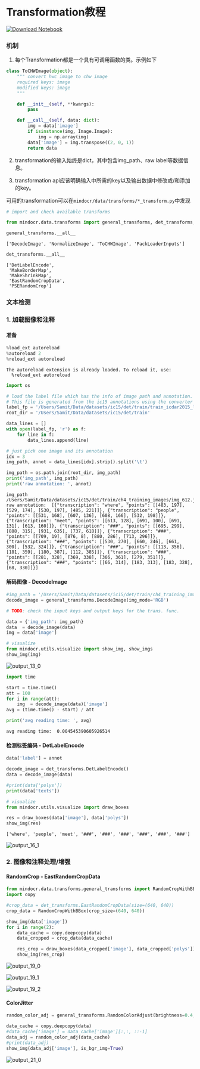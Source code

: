 
# Transformation教程

[![Download Notebook](https://mindspore-website.obs.cn-north-4.myhuaweicloud.com/website-images/r1.8/resource/_static/logo_notebook.png)](https://download.mindspore.cn/toolkits/mindocr/tutorials/transform_tutorial.ipynb)&emsp;

### 机制

1. 每个Transformation都是一个具有可调用函数的类。示例如下

```python
class ToCHWImage(object):
    """ convert hwc image to chw image
    required keys: image
    modified keys: image
    """

    def __init__(self, **kwargs):
        pass

    def __call__(self, data: dict):
        img = data['image']
        if isinstance(img, Image.Image):
            img = np.array(img)
        data['image'] = img.transpose((2, 0, 1))
        return data
```

2. transformation的输入始终是dict，其中包含img_path、raw label等数据信息。

3. transformation api应该明确输入中所需的key以及输出数据中修改或/和添加的key。

可用的transformation可以在`mindocr/data/transforms/*_transform.py`中发现


```python
# import and check available transforms

from mindocr.data.transforms import general_transforms, det_transforms, rec_transforms
```


```python
general_transforms.__all__
```




    ['DecodeImage', 'NormalizeImage', 'ToCHWImage', 'PackLoaderInputs']




```python
det_transforms.__all__
```




    ['DetLabelEncode',
     'MakeBorderMap',
     'MakeShrinkMap',
     'EastRandomCropData',
     'PSERandomCrop']



### 文本检测

### 1. 加载图像和注释

#### 准备


```python
%load_ext autoreload
%autoreload 2
%reload_ext autoreload
```

    The autoreload extension is already loaded. To reload it, use:
      %reload_ext autoreload



```python
import os

# load the label file which has the info of image path and annotation.
# This file is generated from the ic15 annotations using the converter script.
label_fp = '/Users/Samit/Data/datasets/ic15/det/train/train_icdar2015_label.txt'
root_dir = '/Users/Samit/Data/datasets/ic15/det/train'

data_lines = []
with open(label_fp, 'r') as f:
    for line in f:
        data_lines.append(line)

# just pick one image and its annotation
idx = 3
img_path, annot = data_lines[idx].strip().split('\t')

img_path = os.path.join(root_dir, img_path)
print('img_path', img_path)
print('raw annotation: ', annot)


```

    img_path /Users/Samit/Data/datasets/ic15/det/train/ch4_training_images/img_612.jpg
    raw annotation:  [{"transcription": "where", "points": [[483, 197], [529, 174], [530, 197], [485, 221]]}, {"transcription": "people", "points": [[531, 168], [607, 136], [608, 166], [532, 198]]}, {"transcription": "meet", "points": [[613, 128], [691, 100], [691, 131], [613, 160]]}, {"transcription": "###", "points": [[695, 299], [888, 315], [931, 635], [737, 618]]}, {"transcription": "###", "points": [[709, 19], [876, 8], [880, 286], [713, 296]]}, {"transcription": "###", "points": [[530, 270], [660, 246], [661, 300], [532, 324]]}, {"transcription": "###", "points": [[113, 356], [181, 359], [180, 387], [112, 385]]}, {"transcription": "###", "points": [[281, 328], [369, 338], [366, 361], [279, 351]]}, {"transcription": "###", "points": [[66, 314], [183, 313], [183, 328], [68, 330]]}]


#### 解码图像  -  DecodeImage


```python
#img_path = '/Users/Samit/Data/datasets/ic15/det/train/ch4_training_images/img_1.jpg'
decode_image = general_transforms.DecodeImage(img_mode='RGB')

# TODO: check the input keys and output keys for the trans. func.

data = {'img_path': img_path}
data  = decode_image(data)
img = data['image']

# visualize
from mindocr.utils.visualize import show_img, show_imgs
show_img(img)
```


![output_13_0](https://user-images.githubusercontent.com/20376974/228160967-262e9fe3-1118-49b2-b269-156e44761edf.png)



```python
import time

start = time.time()
att = 100
for i in range(att):
    img  = decode_image(data)['image']
avg = (time.time() - start) / att

print('avg reading time: ', avg)
```

    avg reading time:  0.004545390605926514


#### 检测标签编码 - DetLabelEncode


```python
data['label'] = annot

decode_image = det_transforms.DetLabelEncode()
data = decode_image(data)

#print(data['polys'])
print(data['texts'])

# visualize
from mindocr.utils.visualize import draw_boxes

res = draw_boxes(data['image'], data['polys'])
show_img(res)

```

    ['where', 'people', 'meet', '###', '###', '###', '###', '###', '###']



![output_16_1](https://user-images.githubusercontent.com/20376974/228161131-c11209d1-f3f0-4a8c-a763-b72d729a4084.png)


### 2. 图像和注释处理/增强

#### RandomCrop - EastRandomCropData


```python
from mindocr.data.transforms.general_transforms import RandomCropWithBBox
import copy

#crop_data = det_transforms.EastRandomCropData(size=(640, 640))
crop_data = RandomCropWithBBox(crop_size=(640, 640))

show_img(data['image'])
for i in range(2):
    data_cache = copy.deepcopy(data)
    data_cropped = crop_data(data_cache)

    res_crop = draw_boxes(data_cropped['image'], data_cropped['polys'])
    show_img(res_crop)
```


![output_19_0](https://user-images.githubusercontent.com/20376974/228161220-c56ebd8d-37a0-48a8-9746-3c8da0eaddbb.png)



![output_19_1](https://user-images.githubusercontent.com/20376974/228161306-8359d0b5-f77d-4ec6-8192-fecdaa4c8a1e.png)



![output_19_2](https://user-images.githubusercontent.com/20376974/228161334-8232f0ac-7ca0-49d6-b15a-45b58cb80003.png)


#### ColorJitter


```python
random_color_adj = general_transforms.RandomColorAdjust(brightness=0.4, saturation=0.5)

data_cache = copy.deepcopy(data)
#data_cache['image'] = data_cache['image'][:,:, ::-1]
data_adj = random_color_adj(data_cache)
#print(data_adj)
show_img(data_adj['image'], is_bgr_img=True)
```


![output_21_0](https://user-images.githubusercontent.com/20376974/228161397-c64faae6-b4a2-41ff-9531-5bced781fd9d.png)
